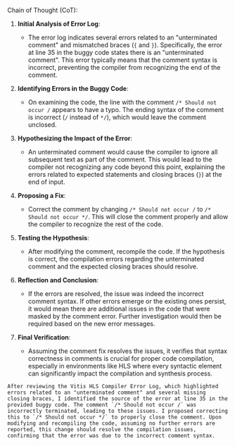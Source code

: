 Chain of Thought (CoT):

1. **Initial Analysis of Error Log**:
   - The error log indicates several errors related to an "unterminated comment" and mismatched braces (`{` and `}`). Specifically, the error at line 35 in the buggy code states there is an "unterminated comment". This error typically means that the comment syntax is incorrect, preventing the compiler from recognizing the end of the comment.

2. **Identifying Errors in the Buggy Code**:
   - On examining the code, the line with the comment `/* Should not occur /` appears to have a typo. The ending syntax of the comment is incorrect (`/` instead of `*/`), which would leave the comment unclosed.

3. **Hypothesizing the Impact of the Error**:
   - An unterminated comment would cause the compiler to ignore all subsequent text as part of the comment. This would lead to the compiler not recognizing any code beyond this point, explaining the errors related to expected statements and closing braces (`}`) at the end of input.

4. **Proposing a Fix**:
   - Correct the comment by changing `/* Should not occur /` to `/* Should not occur */`. This will close the comment properly and allow the compiler to recognize the rest of the code.

5. **Testing the Hypothesis**:
   - After modifying the comment, recompile the code. If the hypothesis is correct, the compilation errors regarding the unterminated comment and the expected closing braces should resolve.

6. **Reflection and Conclusion**:
   - If the errors are resolved, the issue was indeed the incorrect comment syntax. If other errors emerge or the existing ones persist, it would mean there are additional issues in the code that were masked by the comment error. Further investigation would then be required based on the new error messages.

7. **Final Verification**:
   - Assuming the comment fix resolves the issues, it verifies that syntax correctness in comments is crucial for proper code compilation, especially in environments like HLS where every syntactic element can significantly impact the compilation and synthesis process.

```text
After reviewing the Vitis HLS Compiler Error Log, which highlighted errors related to an "unterminated comment" and several missing closing braces, I identified the source of the error at line 35 in the provided buggy code. The comment `/* Should not occur /` was incorrectly terminated, leading to these issues. I proposed correcting this to `/* Should not occur */` to properly close the comment. Upon modifying and recompiling the code, assuming no further errors are reported, this change should resolve the compilation issues, confirming that the error was due to the incorrect comment syntax.
```